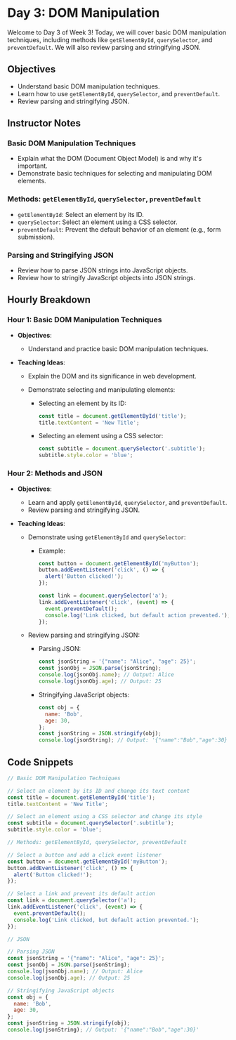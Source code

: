 # Day 3: DOM Manipulation

Welcome to Day 3 of Week 3! Today, we will cover basic DOM manipulation techniques, including methods like `getElementById`, `querySelector`, and `preventDefault`. We will also review parsing and stringifying JSON.

## Objectives

- Understand basic DOM manipulation techniques.
- Learn how to use `getElementById`, `querySelector`, and `preventDefault`.
- Review parsing and stringifying JSON.

## Instructor Notes

### Basic DOM Manipulation Techniques

- Explain what the DOM (Document Object Model) is and why it's important.
- Demonstrate basic techniques for selecting and manipulating DOM elements.

### Methods: `getElementById`, `querySelector`, `preventDefault`

- `getElementById`: Select an element by its ID.
- `querySelector`: Select an element using a CSS selector.
- `preventDefault`: Prevent the default behavior of an element (e.g., form submission).

### Parsing and Stringifying JSON

- Review how to parse JSON strings into JavaScript objects.
- Review how to stringify JavaScript objects into JSON strings.

## Hourly Breakdown

### Hour 1: Basic DOM Manipulation Techniques

- **Objectives**:
  - Understand and practice basic DOM manipulation techniques.
- **Teaching Ideas**:

  - Explain the DOM and its significance in web development.
  - Demonstrate selecting and manipulating elements:

    - Selecting an element by its ID:

      ```js
      const title = document.getElementById('title');
      title.textContent = 'New Title';
      ```

    - Selecting an element using a CSS selector:

      ```js
      const subtitle = document.querySelector('.subtitle');
      subtitle.style.color = 'blue';
      ```

### Hour 2: Methods and JSON

- **Objectives**:
  - Learn and apply `getElementById`, `querySelector`, and `preventDefault`.
  - Review parsing and stringifying JSON.
- **Teaching Ideas**:

  - Demonstrate using `getElementById` and `querySelector`:

    - Example:

      ```js
      const button = document.getElementById('myButton');
      button.addEventListener('click', () => {
        alert('Button clicked!');
      });

      const link = document.querySelector('a');
      link.addEventListener('click', (event) => {
        event.preventDefault();
        console.log('Link clicked, but default action prevented.');
      });
      ```

  - Review parsing and stringifying JSON:

    - Parsing JSON:

      ```js
      const jsonString = '{"name": "Alice", "age": 25}';
      const jsonObj = JSON.parse(jsonString);
      console.log(jsonObj.name); // Output: Alice
      console.log(jsonObj.age); // Output: 25
      ```

    - Stringifying JavaScript objects:

      ```js
      const obj = {
        name: 'Bob',
        age: 30,
      };
      const jsonString = JSON.stringify(obj);
      console.log(jsonString); // Output: '{"name":"Bob","age":30}'
      ```

## Code Snippets

```js
// Basic DOM Manipulation Techniques

// Select an element by its ID and change its text content
const title = document.getElementById('title');
title.textContent = 'New Title';

// Select an element using a CSS selector and change its style
const subtitle = document.querySelector('.subtitle');
subtitle.style.color = 'blue';

// Methods: getElementById, querySelector, preventDefault

// Select a button and add a click event listener
const button = document.getElementById('myButton');
button.addEventListener('click', () => {
  alert('Button clicked!');
});

// Select a link and prevent its default action
const link = document.querySelector('a');
link.addEventListener('click', (event) => {
  event.preventDefault();
  console.log('Link clicked, but default action prevented.');
});

// JSON

// Parsing JSON
const jsonString = '{"name": "Alice", "age": 25}';
const jsonObj = JSON.parse(jsonString);
console.log(jsonObj.name); // Output: Alice
console.log(jsonObj.age); // Output: 25

// Stringifying JavaScript objects
const obj = {
  name: 'Bob',
  age: 30,
};
const jsonString = JSON.stringify(obj);
console.log(jsonString); // Output: '{"name":"Bob","age":30}'
```

